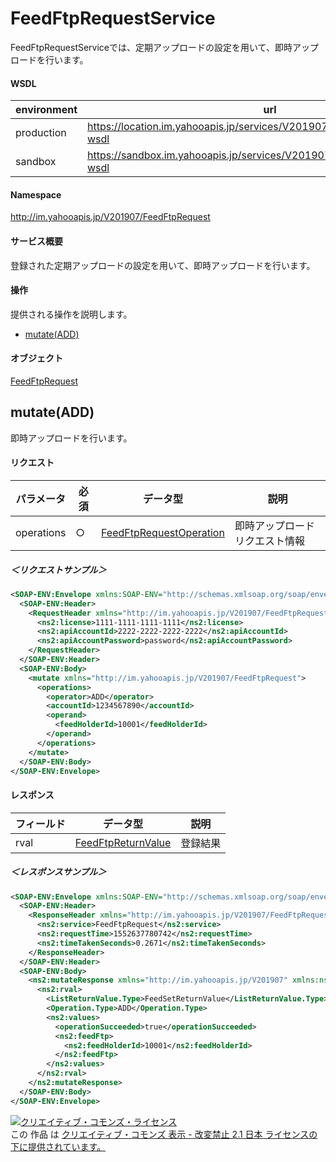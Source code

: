 # FeedFtpRequestService
FeedFtpRequestServiceでは、定期アップロードの設定を用いて、即時アップロードを行います。

#### WSDL
| environment | url |
|---|---|
| production  | https://location.im.yahooapis.jp/services/V201907/FeedFtpRequestService?wsdl |
| sandbox  | https://sandbox.im.yahooapis.jp/services/V201907/FeedFtpRequestService?wsdl |

#### Namespace
http://im.yahooapis.jp/V201907/FeedFtpRequest

#### サービス概要
登録された定期アップロードの設定を用いて、即時アップロードを行います。

#### 操作
提供される操作を説明します。

+ [mutate(ADD)](#mutateadd)

#### オブジェクト
[FeedFtpRequest](../data/FeedFtpRequest)

## mutate(ADD)
即時アップロードを行います。

#### リクエスト
| パラメータ | 必須 | データ型 | 説明 |
|---|---|---|---|
| operations | ○ | [FeedFtpRequestOperation](../data/FeedFtpRequest/FeedFtpRequestOperation.md) | 即時アップロードリクエスト情報 |

##### ＜リクエストサンプル＞
```xml
<SOAP-ENV:Envelope xmlns:SOAP-ENV="http://schemas.xmlsoap.org/soap/envelope/">
  <SOAP-ENV:Header>
    <RequestHeader xmlns="http://im.yahooapis.jp/V201907/FeedFtpRequest" xmlns:ns2="http://im.yahooapis.jp/V201907">
      <ns2:license>1111-1111-1111-1111</ns2:license>
      <ns2:apiAccountId>2222-2222-2222-2222</ns2:apiAccountId>
      <ns2:apiAccountPassword>password</ns2:apiAccountPassword>
    </RequestHeader>
  </SOAP-ENV:Header>
  <SOAP-ENV:Body>
    <mutate xmlns="http://im.yahooapis.jp/V201907/FeedFtpRequest">
      <operations>
        <operator>ADD</operator>
        <accountId>1234567890</accountId>
        <operand>
          <feedHolderId>10001</feedHolderId>
        </operand>
      </operations>
    </mutate>
  </SOAP-ENV:Body>
</SOAP-ENV:Envelope>
```

#### レスポンス
| フィールド | データ型 | 説明 |
|---|---|---|
| rval | [FeedFtpReturnValue](../data/FeedFtpRequest/FeedFtpRequestReturnValue.md) | 登録結果 |

##### ＜レスポンスサンプル＞
```xml
<SOAP-ENV:Envelope xmlns:SOAP-ENV="http://schemas.xmlsoap.org/soap/envelope/">
  <SOAP-ENV:Header>
    <ResponseHeader xmlns="http://im.yahooapis.jp/V201907/FeedFtpRequest" xmlns:ns2="http://im.yahooapis.jp/V201907">
      <ns2:service>FeedFtpRequest</ns2:service>
      <ns2:requestTime>1552637780742</ns2:requestTime>
      <ns2:timeTakenSeconds>0.2671</ns2:timeTakenSeconds>
    </ResponseHeader>
  </SOAP-ENV:Header>
  <SOAP-ENV:Body>
    <ns2:mutateResponse xmlns="http://im.yahooapis.jp/V201907" xmlns:ns2="http://im.yahooapis.jp/V201907/FeedFtpRequest">
      <ns2:rval>
        <ListReturnValue.Type>FeedSetReturnValue</ListReturnValue.Type>
        <Operation.Type>ADD</Operation.Type>
        <ns2:values>
          <operationSucceeded>true</operationSucceeded>
          <ns2:feedFtp>
            <ns2:feedHolderId>10001</ns2:feedHolderId>
          </ns2:feedFtp>
        </ns2:values>
      </ns2:rval>
    </ns2:mutateResponse>
  </SOAP-ENV:Body>
</SOAP-ENV:Envelope>
```

<a rel="license" href="http://creativecommons.org/licenses/by-nd/2.1/jp/"><img alt="クリエイティブ・コモンズ・ライセンス" style="border-width:0" src="https://i.creativecommons.org/l/by-nd/2.1/jp/88x31.png" /></a><br />この 作品 は <a rel="license" href="http://creativecommons.org/licenses/by-nd/2.1/jp/">クリエイティブ・コモンズ 表示 - 改変禁止 2.1 日本 ライセンスの下に提供されています。</a>
